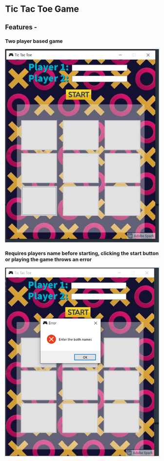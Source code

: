 # Tic Tac Toe Game
## Features -

### Two player based game
![](/imagesDesc/1.PNG)

### Requires players name before starting, clicking the start button or playing the game throws an error
![](/imagesDesc/no_name_error.PNG)


